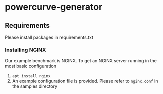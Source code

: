 # powercurve-generator

## Requirements
Please install packages in requirements.txt

### Installing NGINX
Our example benchmark is NGINX. To get an NGINX server running in the most basic configuration

1. `apt install nginx`
2. An example configuration file is provided. Please refer to `nginx.conf` in the samples directory